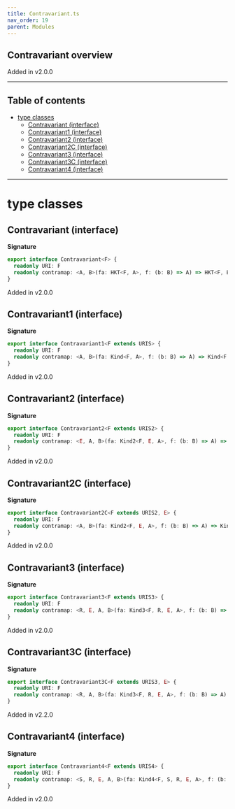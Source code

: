 ```yaml
---
title: Contravariant.ts
nav_order: 19
parent: Modules
---
```


## Contravariant overview

Added in v2.0.0

---

<h2 class="text-delta">Table of contents</h2>

- [type classes](#type-classes)
  - [Contravariant (interface)](#contravariant-interface)
  - [Contravariant1 (interface)](#contravariant1-interface)
  - [Contravariant2 (interface)](#contravariant2-interface)
  - [Contravariant2C (interface)](#contravariant2c-interface)
  - [Contravariant3 (interface)](#contravariant3-interface)
  - [Contravariant3C (interface)](#contravariant3c-interface)
  - [Contravariant4 (interface)](#contravariant4-interface)

---

# type classes

## Contravariant (interface)

**Signature**

```ts
export interface Contravariant<F> {
  readonly URI: F
  readonly contramap: <A, B>(fa: HKT<F, A>, f: (b: B) => A) => HKT<F, B>
}
```

Added in v2.0.0

## Contravariant1 (interface)

**Signature**

```ts
export interface Contravariant1<F extends URIS> {
  readonly URI: F
  readonly contramap: <A, B>(fa: Kind<F, A>, f: (b: B) => A) => Kind<F, B>
}
```

Added in v2.0.0

## Contravariant2 (interface)

**Signature**

```ts
export interface Contravariant2<F extends URIS2> {
  readonly URI: F
  readonly contramap: <E, A, B>(fa: Kind2<F, E, A>, f: (b: B) => A) => Kind2<F, E, B>
}
```

Added in v2.0.0

## Contravariant2C (interface)

**Signature**

```ts
export interface Contravariant2C<F extends URIS2, E> {
  readonly URI: F
  readonly contramap: <A, B>(fa: Kind2<F, E, A>, f: (b: B) => A) => Kind2<F, E, B>
}
```

Added in v2.0.0

## Contravariant3 (interface)

**Signature**

```ts
export interface Contravariant3<F extends URIS3> {
  readonly URI: F
  readonly contramap: <R, E, A, B>(fa: Kind3<F, R, E, A>, f: (b: B) => A) => Kind3<F, R, E, B>
}
```

Added in v2.0.0

## Contravariant3C (interface)

**Signature**

```ts
export interface Contravariant3C<F extends URIS3, E> {
  readonly URI: F
  readonly contramap: <R, A, B>(fa: Kind3<F, R, E, A>, f: (b: B) => A) => Kind3<F, R, E, B>
}
```

Added in v2.2.0

## Contravariant4 (interface)

**Signature**

```ts
export interface Contravariant4<F extends URIS4> {
  readonly URI: F
  readonly contramap: <S, R, E, A, B>(fa: Kind4<F, S, R, E, A>, f: (b: B) => A) => Kind4<F, S, R, E, B>
}
```

Added in v2.0.0
